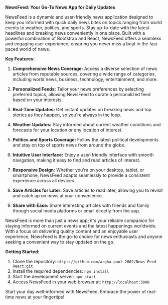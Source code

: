 **NewsFeed: Your Go-To News App for Daily Updates**

NewsFeed is a dynamic and user-friendly news application designed to keep you informed with quick daily news bites on topics ranging from world events to weather, politics, and sports. Stay up-to-date with the latest headlines and breaking news conveniently in one place. Built with a powerful combination of Bootstrap and React, NewsFeed offers a seamless and engaging user experience, ensuring you never miss a beat in the fast-paced world of news.

**Key Features:**

1. **Comprehensive News Coverage:** Access a diverse selection of news articles from reputable sources, covering a wide range of categories, including world news, business, technology, entertainment, and more.

2. **Personalized Feeds:** Tailor your news preferences by selecting preferred topics, allowing NewsFeed to curate a personalized feed based on your interests.

3. **Real-Time Updates:** Get instant updates on breaking news and top stories as they happen, so you're always in the loop.

4. **Weather Updates:** Stay informed about current weather conditions and forecasts for your location or any location of interest.

5. **Politics and Sports Coverage:** Follow the latest political developments and stay on top of sports news from around the globe.

6. **Intuitive User Interface:** Enjoy a user-friendly interface with smooth navigation, making it easy to find and read articles of interest.

7. **Responsive Design:** Whether you're on your desktop, tablet, or smartphone, NewsFeed adapts seamlessly to provide a consistent experience across all devices.

8. **Save Articles for Later:** Save articles to read later, allowing you to revisit and catch up on news at your convenience.

9. **Share with Ease:** Share interesting articles with friends and family through social media platforms or email directly from the app.

NewsFeed is more than just a news app; it's your reliable companion for staying informed on current events and the latest happenings worldwide. With a focus on delivering quality content and an enjoyable user experience, NewsFeed is the go-to choice for news enthusiasts and anyone seeking a convenient way to stay updated on the go.

**Getting Started:**
1. Clone the repository: `https://github.com/argha-paul-2002/News-Feed-React.git`
2. Install the required dependencies: `npm install`
3. Start the development server: `npm start`
4. Access NewsFeed in your web browser at: `http://localhost:3000`

Start your day well-informed with NewsFeed. Embrace the power of real-time news at your fingertips!
